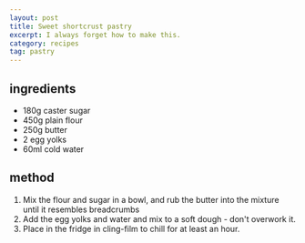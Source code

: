```yaml
---
layout: post
title: Sweet shortcrust pastry
excerpt: I always forget how to make this.
category: recipes
tag: pastry
---
```


## ingredients

* 180g caster sugar
* 450g plain flour
* 250g butter
* 2 egg yolks
* 60ml cold water

## method

1. Mix the flour and sugar in a bowl, and rub the butter into the mixture until it resembles breadcrumbs
2. Add the egg yolks and water and mix to a soft dough - don't overwork it.
3. Place in the fridge in cling-film to chill for at least an hour.
